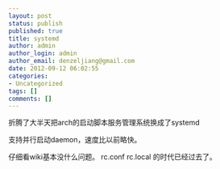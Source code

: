 ```yaml
---
layout: post
status: publish
published: true
title: systemd
author: admin
author_login: admin
author_email: denzeljiang@gmail.com
date: 2012-09-12 06:02:55
categories:
- Uncategorized
tags: []
comments: []
---
```


折腾了大半天把arch的启动脚本服务管理系统换成了systemd

支持并行启动daemon，速度比以前略快。

仔细看wiki基本没什么问题。 rc.conf rc.local 的时代已经过去了。

